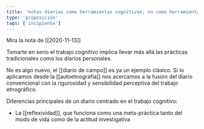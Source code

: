 ```yaml
---
title: 'notas diarias como herramientas cognitivas, no como herramientas productivas'
type: 'proposición'
tags: ['incipiente']
---
```


Mira la nota de [[2020-11-13]]

Tomarte en serio el trabajo cognitivo implica llevar más allá las prácticas tradicionales como los diarios personales.

No es algo nuevo, el [[diario de campo]] es ya un ejemplo clásico. Si lo aplicamos desde la [[autoetnografía]] nos acercamos a la fusión del diario convencional con la rigurosidad y sensibilidad perceptiva del trabajo etnográfico.

Diferencias principales de un diario centrado en el trabajo cognitivo:

- La [[reflexividad]], que funciona como una meta-práctica tanto del modo de vida como de la actitud investigativa